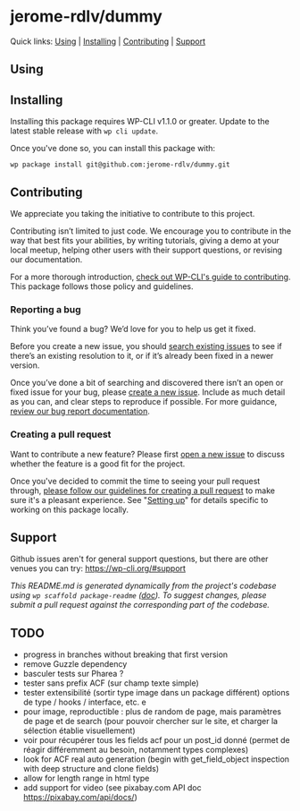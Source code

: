 jerome-rdlv/dummy
=================





Quick links: [Using](#using) | [Installing](#installing) | [Contributing](#contributing) | [Support](#support)

## Using



## Installing

Installing this package requires WP-CLI v1.1.0 or greater. Update to the latest stable release with `wp cli update`.

Once you've done so, you can install this package with:

    wp package install git@github.com:jerome-rdlv/dummy.git

## Contributing

We appreciate you taking the initiative to contribute to this project.

Contributing isn’t limited to just code. We encourage you to contribute in the way that best fits your abilities, by writing tutorials, giving a demo at your local meetup, helping other users with their support questions, or revising our documentation.

For a more thorough introduction, [check out WP-CLI's guide to contributing](https://make.wordpress.org/cli/handbook/contributing/). This package follows those policy and guidelines.

### Reporting a bug

Think you’ve found a bug? We’d love for you to help us get it fixed.

Before you create a new issue, you should [search existing issues](https://github.com/jerome-rdlv/dummy/issues?q=label%3Abug%20) to see if there’s an existing resolution to it, or if it’s already been fixed in a newer version.

Once you’ve done a bit of searching and discovered there isn’t an open or fixed issue for your bug, please [create a new issue](https://github.com/jerome-rdlv/dummy/issues/new). Include as much detail as you can, and clear steps to reproduce if possible. For more guidance, [review our bug report documentation](https://make.wordpress.org/cli/handbook/bug-reports/).

### Creating a pull request

Want to contribute a new feature? Please first [open a new issue](https://github.com/jerome-rdlv/dummy/issues/new) to discuss whether the feature is a good fit for the project.

Once you've decided to commit the time to seeing your pull request through, [please follow our guidelines for creating a pull request](https://make.wordpress.org/cli/handbook/pull-requests/) to make sure it's a pleasant experience. See "[Setting up](https://make.wordpress.org/cli/handbook/pull-requests/#setting-up)" for details specific to working on this package locally.

## Support

Github issues aren't for general support questions, but there are other venues you can try: https://wp-cli.org/#support


*This README.md is generated dynamically from the project's codebase using `wp scaffold package-readme` ([doc](https://github.com/wp-cli/scaffold-package-command#wp-scaffold-package-readme)). To suggest changes, please submit a pull request against the corresponding part of the codebase.*

## TODO

* progress in branches without breaking that first version
* remove Guzzle dependency
* basculer tests sur Pharea ?
* tester sans prefix ACF (sur champ texte simple)
* tester extensibilité (sortir type image dans un package différent) options de type / hooks / interface, etc. e
* pour image, reproductible : plus de random de page, mais paramètres de page et de search (pour pouvoir chercher sur le site, et charger la sélection établie visuellement)
* voir pour récupérer tous les fields acf pour un post_id donné (permet de réagir différemment au besoin, notamment types complexes)
* look for ACF real auto generation (begin with get_field_object inspection with deep structure and clone fields)
* allow for length range in html type
* add support for video (see pixabay.com API doc https://pixabay.com/api/docs/)